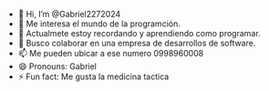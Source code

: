 - 👋 Hi, I’m @Gabriel2272024
- 👀 Me interesa el mundo de la programción.
- 🌱 Actualmete estoy recordando y aprendiendo como programar. 
- 💞️ Busco colaborar en una empresa de desarrollos de software.
- 📫 Me pueden ubicar a ese numero 0998960008
- 😄 Pronouns: Gabriel
- ⚡ Fun fact: Me gusta la medicina tactica 

<!---
Gabriel2272024/Gabriel2272024 is a ✨ special ✨ repository because its `README.md` (this file) appears on your GitHub profile.
You can click the Preview link to take a look at your changes.
--->
